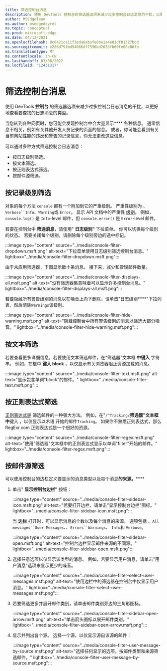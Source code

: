 ```yaml
---
title: 筛选控制台消息
description: 使用 DevTools 控制台的筛选器选项来减少过多控制台日志消息的干扰，以更好地查看要查找的日志消息的类型。
author: MSEdgeTeam
ms.author: msedgedevrel
ms.topic: conceptual
ms.prod: microsoft-edge
ms.date: 04/13/2021
ms.openlocfilehash: 8c0421ca11f3eda6abafe0be1a4e01df81327bdd
ms.sourcegitcommit: e286d79fbd94666df7596bd2633fb60fe08e86fb
ms.translationtype: MT
ms.contentlocale: zh-CN
ms.lasthandoff: 03/08/2022
ms.locfileid: "12431317"
---
```

# <a name="filter-console-messages"></a>筛选控制台消息

使用 DevTools **控制台** 的筛选器选项来减少过多控制台日志消息的干扰，以更好地查看要查找的日志消息的类型。

当您转到各种网页时，您可能会发现控制台中会大量显示**** 各种信息。  通常信息不相关，例如有关其他开发人员记录的页面的信息。  或者，你可能会看到有关当前网站性能的违反和警告的记录信息，你无法更改这些信息。  

可以通过多种方式筛选控制台日志消息：
*  按日志级别筛选。
*  按文本筛选。
*  按正则表达式筛选。
*  按邮件源筛选。


<!-- ====================================================================== -->
## <a name="filter-by-log-level"></a>按记录级别筛选

对象的每个方法 `console` 都有一个附加到它的严重级别。  严重性级别为 、`Verbose``Info`、`Warning`或 `Error`。  显示 API 文档中的严重性 [级别](api.md)。  例如， `console.log()` 是 `Info`-level 邮件，但 `console.error()` 是 `Error`-level 邮件。

若要在控制台中 **筛选消息**，请使用" **日志级别"** 下拉菜单。  你可以切换每个级别的状态。  若要关闭每个级别，请删除每个级别旁边的选中标记。

:::image type="content" source="../media/console-filter-dropdown.msft.png" alt-text="下拉菜单使用日志级别筛选控制台消息。" lightbox="../media/console-filter-dropdown.msft.png":::

由于未应用筛选器，下图显示数十条消息。  接下来，减少和管理邮件数量。

:::image type="content" source="../media/console-filter-displays-all.msft.png" alt-text="没有筛选器集意味着可以显示许多控制台消息。" lightbox="../media/console-filter-displays-all.msft.png":::

若要隐藏所有警告级别的消息以在噪音上向下删除，请单击"日志级别****"下拉列表，然后清除`Warnings`该级别。

:::image type="content" source="../media/console-filter-hide-warning.msft.png" alt-text="隐藏控制台中所有警告级别的消息以筛选大部分噪音。" lightbox="../media/console-filter-hide-warning.msft.png":::


<!-- ====================================================================== -->
## <a name="filter-by-text"></a>按文本筛选

若要查看更多详细信息，若要使用文本筛选邮件，在"筛选器"文本框 **中键入** 字符串。  例如，在框中 **键入 block** ，以仅显示有关浏览器阻止资源加载的消息。

:::image type="content" source="../media/console-filter-text.msft.png" alt-text="显示包含单词&quot;block&quot;的邮件。" lightbox="../media/console-filter-text.msft.png":::


<!-- ====================================================================== -->
## <a name="filter-by-regular-expression"></a>按正则表达式筛选

[正则表达式是](https://developer.mozilla.org/docs/Web/JavaScript/Guide/Regular_Expressions) 筛选邮件的一种强大方法。  例如，在"`/^Tracking/`**筛选器"文本框中**键入 ，以仅显示以术语 开始的邮件`Tracking`。  如果你不熟悉正则表达式，那么 RegExr.com 正则表达式是一[](https://regexr.com)个很好的资源。

:::image type="content" source="../media/console-filter-regex.msft.png" alt-text="使用&quot;筛选器&quot;文本框中的正则表达式显示以单词&quot;filter&quot;开始的邮件。" lightbox="../media/console-filter-regex.msft.png":::


<!-- ====================================================================== -->
## <a name="filter-by-message-source"></a>按邮件源筛选

可以使用控制台的边栏定义要显示的消息类型以及每个消息**的来源。******

1. 单击" **显示控制台边栏"** 按钮：

   :::image type="content" source="../media/console-filter-sidebar-icon.msft.png" alt-text="若要打开边栏，请单击&quot;显示控制台边栏&quot;图标。" lightbox="../media/console-filter-sidebar-icon.msft.png":::

   当 **边栏** 打开时，可以显示消息的个数以及每个消息的来源。  选项包括 、`All messages``User Messages`、、`Errors``Warnings`、 `Info`和 `Verbose`。

   :::image type="content" source="../media/console-filter-sidebar-open.msft.png" alt-text="控制台边栏显示邮件来源的不同源。" lightbox="../media/console-filter-sidebar-open.msft.png":::

1. 选择任意选项以仅显示该类型的消息。  例如，若要显示用户消息，请单击"用户消息"选项来显示更少的噪音。

   :::image type="content" source="../media/console-filter-select-user-messages.msft.png" alt-text="使用边栏中的筛选器在控制台中仅显示用户消息。" lightbox="../media/console-filter-select-user-messages.msft.png":::

1. 若要筛选更多并展开邮件类别，请单击邮件类别旁边的三角形图标。

   :::image type="content" source="../media/console-filter-sidebar-open-arrow.msft.png" alt-text="单击箭头图标以展开邮件类别。" lightbox="../media/console-filter-sidebar-open-arrow.msft.png":::

1. 显示并列出各个源。  选择一个源，以仅显示源自该源的邮件：

   :::image type="content" source="../media/console-filter-user-message-by-source.msft.png" alt-text="选择任何显示的选项，按邮件类型和来源筛选邮件。" lightbox="../media/console-filter-user-message-by-source.msft.png":::
